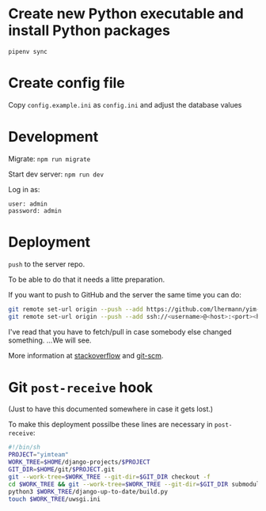 # Create new Python executable and install Python packages

`pipenv sync`

# Create config file

Copy `config.example.ini` as `config.ini` and adjust the database values

# Development

Migrate: `npm run migrate`

Start dev server: `npm run dev`

Log in as:

    user: admin
    password: admin

# Deployment

`push` to the server repo.

To be able to do that it needs a litte preparation.

If you want to push to GitHub and the server the same time you can do:

```bash
git remote set-url origin --push --add https://github.com/lhermann/yim-team.git
git remote set-url origin --push --add ssh://<username>@<host>:<port><home_dir>/git/yimteam.git (I can send you the concrete address if you like)
```

I've read that you have to fetch/pull in case somebody else changed something. …We will see.

More information at [stackoverflow](https://stackoverflow.com/questions/849308/pull-push-from-multiple-remote-locations) and [git-scm](https://git-scm.com/book/en/v2/Git-Basics-Working-with-Remotes).

# Git `post-receive` hook

(Just to have this documented somewhere in case it gets lost.)

To make this deployment possilbe these lines are necessary in `post-receive`:

```bash
#!/bin/sh
PROJECT="yimteam"
WORK_TREE=$HOME/django-projects/$PROJECT
GIT_DIR=$HOME/git/$PROJECT.git
git --work-tree=$WORK_TREE --git-dir=$GIT_DIR checkout -f
cd $WORK_TREE && git --work-tree=$WORK_TREE --git-dir=$GIT_DIR submodule update --init
python3 $WORK_TREE/django-up-to-date/build.py
touch $WORK_TREE/uwsgi.ini
```
